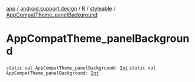 [app](../../../index.md) / [android.support.design](../../index.md) / [R](../index.md) / [styleable](index.md) / [AppCompatTheme_panelBackground](.)

# AppCompatTheme_panelBackground

`static val AppCompatTheme_panelBackground: `[`Int`](https://kotlinlang.org/api/latest/jvm/stdlib/kotlin/-int/index.html)
`static val AppCompatTheme_panelBackground: `[`Int`](https://kotlinlang.org/api/latest/jvm/stdlib/kotlin/-int/index.html)